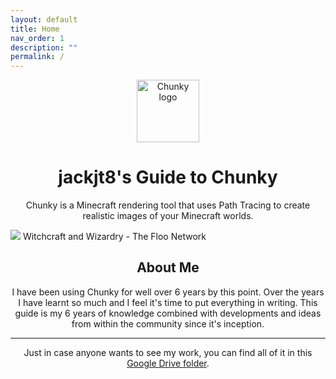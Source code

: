```yaml
---
layout: default
title: Home
nav_order: 1
description: ""
permalink: /
---
```


<p align="center">
  <img width="100" src="https://raw.githubusercontent.com/llbit/chunky-docs/master/images/logo.png" alt="Chunky logo">
</p>
<h1 align="center">jackjt8's Guide to Chunky </h1>


<div align="center">Chunky is a Minecraft rendering tool that uses Path Tracing to create realistic images of your Minecraft worlds.</div>

![](https://github.com/jackjt8/ChunkyGuide/blob/master/img/HP_14-512.denoised.png)
Witchcraft and Wizardry - The Floo Network

<h2 align="center">About Me</h2>

<div align="center">
I have been using Chunky for well over 6 years by this point. Over the years I have learnt so much and I feel it's time to put everything in writing. This guide is my 6 years of knowledge combined with developments and ideas from within the community since it's inception.
</div>

---

<div align="center">
Just in case anyone wants to see my work, you can find all of it in this <a href="https://drive.google.com/drive/folders/0B_SPuj2L5KJSSmpwOVlFWlJtWE0?usp=sharing">Google Drive folder</a>.
</div>